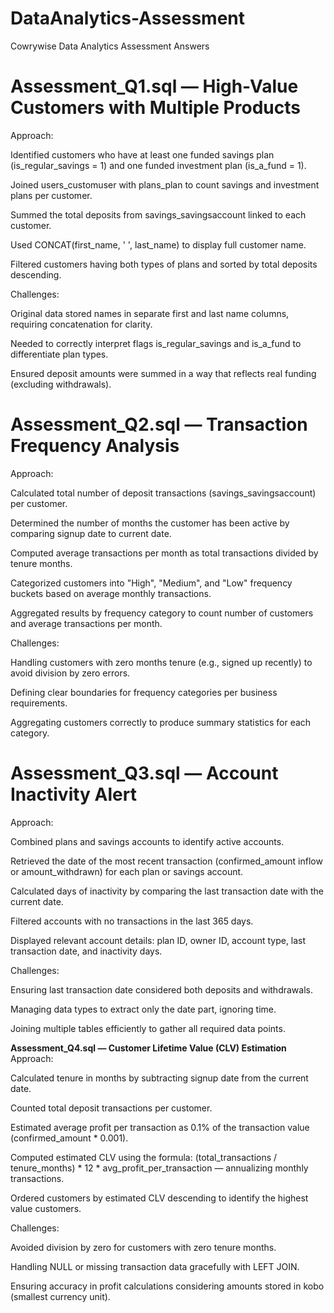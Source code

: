 # DataAnalytics-Assessment
Cowrywise Data Analytics Assessment Answers



# Assessment_Q1.sql — High-Value Customers with Multiple Products
Approach:

Identified customers who have at least one funded savings plan (is_regular_savings = 1) and one funded investment plan (is_a_fund = 1).

Joined users_customuser with plans_plan to count savings and investment plans per customer.

Summed the total deposits from savings_savingsaccount linked to each customer.

Used CONCAT(first_name, ' ', last_name) to display full customer name.

Filtered customers having both types of plans and sorted by total deposits descending.

Challenges:

Original data stored names in separate first and last name columns, requiring concatenation for clarity.

Needed to correctly interpret flags is_regular_savings and is_a_fund to differentiate plan types.

Ensured deposit amounts were summed in a way that reflects real funding (excluding withdrawals).



# Assessment_Q2.sql — Transaction Frequency Analysis
Approach:

Calculated total number of deposit transactions (savings_savingsaccount) per customer.

Determined the number of months the customer has been active by comparing signup date to current date.

Computed average transactions per month as total transactions divided by tenure months.

Categorized customers into "High", "Medium", and "Low" frequency buckets based on average monthly transactions.

Aggregated results by frequency category to count number of customers and average transactions per month.

Challenges:

Handling customers with zero months tenure (e.g., signed up recently) to avoid division by zero errors.

Defining clear boundaries for frequency categories per business requirements.

Aggregating customers correctly to produce summary statistics for each category.



# Assessment_Q3.sql — Account Inactivity Alert
Approach:

Combined plans and savings accounts to identify active accounts.

Retrieved the date of the most recent transaction (confirmed_amount inflow or amount_withdrawn) for each plan or savings account.

Calculated days of inactivity by comparing the last transaction date with the current date.

Filtered accounts with no transactions in the last 365 days.

Displayed relevant account details: plan ID, owner ID, account type, last transaction date, and inactivity days.

Challenges:

Ensuring last transaction date considered both deposits and withdrawals.

Managing data types to extract only the date part, ignoring time.

Joining multiple tables efficiently to gather all required data points.



**Assessment_Q4.sql — Customer Lifetime Value (CLV) Estimation**
Approach:

Calculated tenure in months by subtracting signup date from the current date.

Counted total deposit transactions per customer.

Estimated average profit per transaction as 0.1% of the transaction value (confirmed_amount * 0.001).

Computed estimated CLV using the formula:
(total_transactions / tenure_months) * 12 * avg_profit_per_transaction — annualizing monthly transactions.

Ordered customers by estimated CLV descending to identify the highest value customers.

Challenges:

Avoided division by zero for customers with zero tenure months.

Handling NULL or missing transaction data gracefully with LEFT JOIN.

Ensuring accuracy in profit calculations considering amounts stored in kobo (smallest currency unit).
